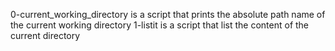0-current_working_directory is a script that prints the absolute path name of the current working directory
1-listit is a script that list the content of the current directory
